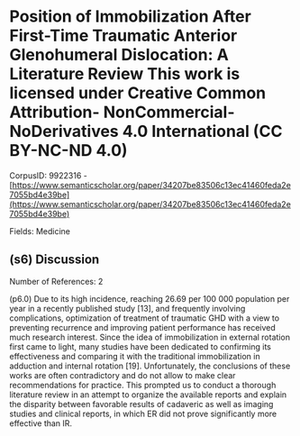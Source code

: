 # Position of Immobilization After First-Time Traumatic Anterior Glenohumeral Dislocation: A Literature Review This work is licensed under Creative Common Attribution- NonCommercial-NoDerivatives 4.0 International (CC BY-NC-ND 4.0)

CorpusID: 9922316 - [https://www.semanticscholar.org/paper/34207be83506c13ec41460feda2e7055bd4e39be](https://www.semanticscholar.org/paper/34207be83506c13ec41460feda2e7055bd4e39be)

Fields: Medicine

## (s6) Discussion
Number of References: 2

(p6.0) Due to its high incidence, reaching 26.69 per 100 000 population per year in a recently published study [13], and frequently involving complications, optimization of treatment of traumatic GHD with a view to preventing recurrence and improving patient performance has received much research interest. Since the idea of immobilization in external rotation first came to light, many studies have been dedicated to confirming its effectiveness and comparing it with the traditional immobilization in adduction and internal rotation [19]. Unfortunately, the conclusions of these works are often contradictory and do not allow to make clear recommendations for practice. This prompted us to conduct a thorough literature review in an attempt to organize the available reports and explain the disparity between favorable results of cadaveric as well as imaging studies and clinical reports, in which ER did not prove significantly more effective than IR.
